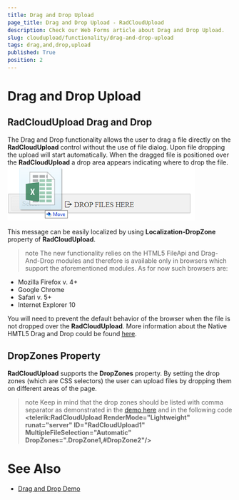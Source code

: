 ```yaml
---
title: Drag and Drop Upload
page_title: Drag and Drop Upload - RadCloudUpload
description: Check our Web Forms article about Drag and Drop Upload.
slug: cloudupload/functionality/drag-and-drop-upload
tags: drag,and,drop,upload
published: True
position: 2
---
```


# Drag and Drop Upload



## RadCloudUpload Drag and Drop

The Drag and Drop functionality allows the user to drag a file directly on the **RadCloudUpload** control without the use of file dialog. Upon file dropping the upload will start automatically. When the dragged file is positioned over the **RadCloudUpload** a drop area appears indicating where to drop the file.![Drag and Drop Upload](images/cloudupload-drag-and-drop.png)

This message can be easily localized by using **Localization-DropZone** property of **RadCloudUpload**.

>note The new functionality relies on the HTML5 FileApi and Drag-And-Drop modules and therefore is available only in browsers which support the aforementioned modules.
>As for now such browsers are:
>
* Mozilla Firefox v. 4+
* Google Chrome
* Safari v. 5+
* Internet Explorer 10


You will need to prevent the default behavior of the browser when the file is not dropped over the **RadCloudUpload**. More information about the Native HMTL5 Drag and Drop could be found [here](http://www.html5rocks.com/en/tutorials/dnd/basics/).

## DropZones Property

**RadCloudUpload** supports the **DropZones** property. By setting the drop zones (which are CSS selectors) the user can upload files by dropping them on different areas of the page.

>note Keep in mind that the drop zones should be listed with comma separator as demonstrated in the [demo here](https://demos.telerik.com/aspnet-ajax/asyncupload/examples/draganddrop/defaultcs.aspx) and in the following code **\<telerik:RadCloudUpload RenderMode="Lightweight" runat="server" ID="RadCloudUpload1" MultipleFileSelection="Automatic" DropZones=".DropZone1,\#DropZone2"/\>** 
>

# See Also

 * [Drag and Drop Demo](https://demos.telerik.com/aspnet-ajax/asyncupload/examples/draganddrop/defaultcs.aspx?product=asyncupload)
